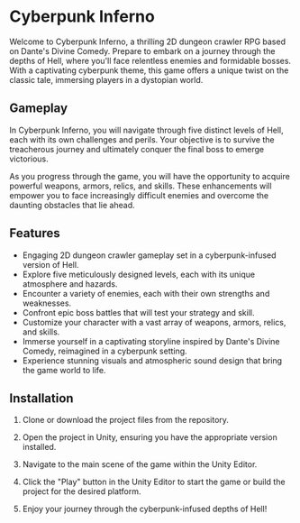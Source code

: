 # Cyberpunk Inferno

Welcome to Cyberpunk Inferno, a thrilling 2D dungeon crawler RPG based on Dante's Divine Comedy. Prepare to embark on a journey through the depths of Hell, where you'll face relentless enemies and formidable bosses. With a captivating cyberpunk theme, this game offers a unique twist on the classic tale, immersing players in a dystopian world.

## Gameplay

In Cyberpunk Inferno, you will navigate through five distinct levels of Hell, each with its own challenges and perils. Your objective is to survive the treacherous journey and ultimately conquer the final boss to emerge victorious.

As you progress through the game, you will have the opportunity to acquire powerful weapons, armors, relics, and skills. These enhancements will empower you to face increasingly difficult enemies and overcome the daunting obstacles that lie ahead.

## Features

- Engaging 2D dungeon crawler gameplay set in a cyberpunk-infused version of Hell.
- Explore five meticulously designed levels, each with its unique atmosphere and hazards.
- Encounter a variety of enemies, each with their own strengths and weaknesses.
- Confront epic boss battles that will test your strategy and skill.
- Customize your character with a vast array of weapons, armors, relics, and skills.
- Immerse yourself in a captivating storyline inspired by Dante's Divine Comedy, reimagined in a cyberpunk setting.
- Experience stunning visuals and atmospheric sound design that bring the game world to life.

## Installation

1. Clone or download the project files from the repository.

2. Open the project in Unity, ensuring you have the appropriate version installed.

3. Navigate to the main scene of the game within the Unity Editor.

4. Click the "Play" button in the Unity Editor to start the game or build the project for the desired platform.

5. Enjoy your journey through the cyberpunk-infused depths of Hell!


